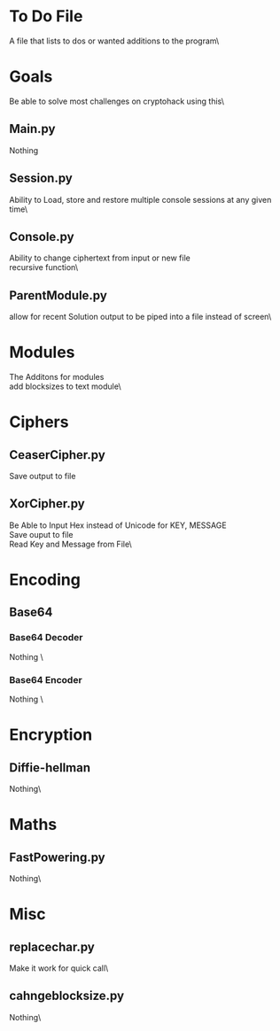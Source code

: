 # To Do File
A file that lists to dos or wanted additions to the program\

# Goals
Be able to solve most challenges on cryptohack using this\

## Main.py
Nothing

## Session.py
Ability to Load, store and restore multiple console sessions at any given time\

## Console.py
Ability to change ciphertext from input or new file\
recursive function\

## ParentModule.py
allow for recent Solution output to be piped into a file instead of screen\


# Modules
The Additons for modules\
add blocksizes to text module\

# Ciphers

## CeaserCipher.py
Save output to file

## XorCipher.py
Be Able to Input Hex instead of Unicode for KEY, MESSAGE\
Save ouput to file\
Read Key and Message from File\

# Encoding

## Base64

### Base64 Decoder
Nothing \

### Base64 Encoder
Nothing \



# Encryption

## Diffie-hellman
Nothing\

# Maths

## FastPowering.py
Nothing\


# Misc

## replacechar.py
Make it work for quick call\

## cahngeblocksize.py
Nothing\
